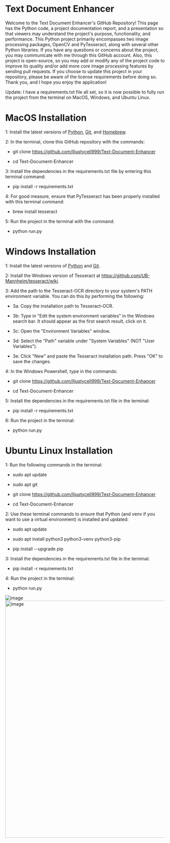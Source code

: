 # Text Document Enhancer

Welcome to the Text Document Enhancer's GitHub Repository! This page has the Python code, a project documentation report, and a presentation so that viewers may understand the project's purpose, functionality, and performance. This Python project primarily encompasses two image processing packages, OpenCV and PyTesseract, along with several other Python libraries. If you have any questions or concerns about the project, you may communicate with me through this GitHub account. Also, this project is open-source, so you may add or modify any of the project code to improve its quality and/or add more core image processing features by sending pull requests. If you choose to update this project in your repository, please be aware of the license requirements before doing so. Thank you, and I hope you enjoy the application!

Update: I have a requirements.txt file all set, so it is now possible to fully run the project from the terminal on MacOS, Windows, and Ubuntu Linux.

# MacOS Installation

1: Install the latest versions of [Python](https://www.python.org/downloads/), [Git](https://git-scm.com/download/mac), and [Homebrew](https://brew.sh/).

2: In the terminal, clone this GitHub repository with the commands:

  * git clone https://github.com/lljustycell999/Text-Document-Enhancer

  * cd Text-Document-Enhancer

3: Install the dependencies in the requirements.txt file by entering this terminal command:

  * pip install -r requirements.txt

4: For good measure, ensure that PyTesseract has been properly installed with this terminal command:

  * brew install tesseract

5: Run the project in the terminal with the command:

  * python run.py

# Windows Installation

1: Install the latest versions of [Python](https://www.python.org/downloads/) and [Git](https://git-scm.com/download/win).

2: Install the Windows version of Tesseract at https://github.com/UB-Mannheim/tesseract/wiki.

3: Add the path to the Tesseract-OCR directory to your system's PATH environment variable. You can do this by performing the following:

  * 3a: Copy the installation path to Tesseract-OCR.
  
  * 3b: Type in "Edit the system environment variables" in the Windows search bar. It should appear as the first search result, click on it.
  
  * 3c: Open the "Environment Variables" window.
  
  * 3d: Select the "Path" variable under "System Variables" (NOT "User Variables").
  
  * 3e: Click "New" and paste the Tesseract installation path. Press "OK" to save the changes.

4: In the Windows Powershell, type in the commands:

  * git clone https://github.com/lljustycell999/Text-Document-Enhancer

  * cd Text-Document-Enhancer

5: Install the dependencies in the requirements.txt file in the terminal:

  * pip install -r requirements.txt

6: Run the project in the terminal:

  * python run.py

# Ubuntu Linux Installation

1: Run the following commands in the terminal:

  * sudo apt update

  * sudo apt git

  * git clone https://github.com/lljustycell999/Text-Document-Enhancer

  * cd Text-Document-Enhancer

2: Use these terminal commands to ensure that Python (and venv if you want to use a virtual environment) is installed and updated:

  * sudo apt update

  * sudo apt install python3 python3-venv python3-pip

  * pip install --upgrade pip

3: Install the dependencies in the requirements.txt file in the terminal:

  * pip install -r requirements.txt

4: Run the project in the terminal:

  * python run.py

![image](https://github.com/lljustycell999/Text-Document-Enhancer/assets/123667513/38dcfdfc-3412-4f8d-a8ef-3725abc7ec44)
<img width="748" alt="image" src="https://github.com/lljustycell999/Text-Document-Enhancer/assets/123667513/aa05fc9a-36f2-4141-967d-1bf3229f0a33">

